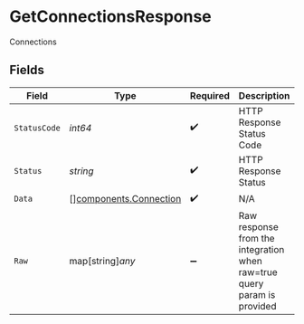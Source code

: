 # GetConnectionsResponse

Connections


## Fields

| Field                                                                   | Type                                                                    | Required                                                                | Description                                                             | Example                                                                 |
| ----------------------------------------------------------------------- | ----------------------------------------------------------------------- | ----------------------------------------------------------------------- | ----------------------------------------------------------------------- | ----------------------------------------------------------------------- |
| `StatusCode`                                                            | *int64*                                                                 | :heavy_check_mark:                                                      | HTTP Response Status Code                                               | 200                                                                     |
| `Status`                                                                | *string*                                                                | :heavy_check_mark:                                                      | HTTP Response Status                                                    | OK                                                                      |
| `Data`                                                                  | [][components.Connection](../../models/components/connection.md)        | :heavy_check_mark:                                                      | N/A                                                                     |                                                                         |
| `Raw`                                                                   | map[string]*any*                                                        | :heavy_minus_sign:                                                      | Raw response from the integration when raw=true query param is provided |                                                                         |